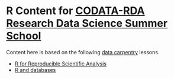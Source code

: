 # R Content for [CODATA-RDA Research Data Science Summer School](http://indico.ictp.it/event/7974/)

Content here is based on the following [data carpentry](http://www.datacarpentry.org/) lessons.

* [R for Reproducible Scientific Analysis](http://swcarpentry.github.io/r-novice-gapminder/)
* [R and databases](http://www.datacarpentry.org/R-ecology-lesson/05-r-and-databases.html)

